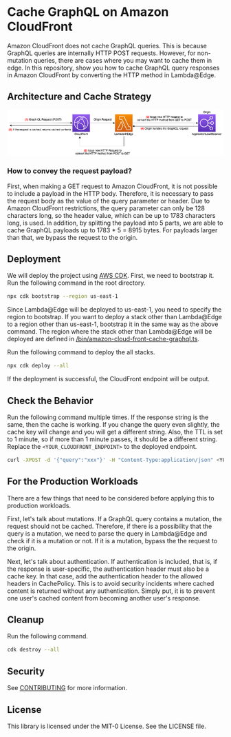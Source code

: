 # Cache GraphQL on Amazon CloudFront

Amazon CloudFront does not cache GraphQL queries. This is because GraphQL queries are internally HTTP POST requests. However, for non-mutation queries, there are cases where you may want to cache them in edge. In this repository, show you how to cache GraphQL query responses in Amazon CloudFront by converting the HTTP method in Lambda@Edge.

## Architecture and Cache Strategy

![](/imgs/architecture.png)

### How to convey the request payload?

First, when making a GET request to Amazon CloudFront, it is not possible to include a payload in the HTTP body. Therefore, it is necessary to pass the request body as the value of the query parameter or header. Due to Amazon CloudFront restrictions, the query parameter can only be 128 characters long, so the header value, which can be up to 1783 characters long, is used. In addition, by splitting the payload into 5 parts, we are able to cache GraphQL payloads up to 1783 * 5 = 8915 bytes. For payloads larger than that, we bypass the request to the origin.

## Deployment

We will deploy the project using [AWS CDK](https://docs.aws.amazon.com/cdk/v2/guide/getting_started.html). First, we need to bootstrap it. Run the following command in the root directory.

```bash
npx cdk bootstrap --region us-east-1
```

Since Lambda@Edge will be deployed to us-east-1, you need to specify the region to bootstrap. If you want to deploy a stack other than Lambda@Edge to a region other than us-east-1, bootstrap it in the same way as the above command. The region where the stack other than Lambda@Edge will be deployed are defined in [/bin/amazon-cloud-front-cache-graphql.ts](/bin/amazon-cloudfront-cache-graphql.ts).

Run the following command to deploy the all stacks.
```bash
npx cdk deploy --all
```

If the deployment is successful, the CloudFront endpoint will be output.

## Check the Behavior

Run the following command multiple times. If the response string is the same, then the cache is working. If you change the query even slightly, the cache key will change and you will get a different string. Also, the TTL is set to 1 minute, so if more than 1 minute passes, it should be a different string. Replace the `<YOUR_CLOUDFRONT_ENDPOINT>` to the deployed endpoint.

```bash
curl -XPOST -d '{"query":"xxx"}' -H "Content-Type:application/json" <YOUR_CLOUDFRONT_ENDPOINT>/queies
```

## For the Production Workloads

There are a few things that need to be considered before applying this to production workloads.

First, let's talk about mutations. If a GraphQL query contains a mutation, the request should not be cached. Therefore, if there is a possibility that the query is a mutation, we need to parse the query in Lambda@Edge and check if it is a mutation or not. If it is a mutation, bypass the the request to the origin.

Next, let's talk about authentication. If authentication is included, that is, if the response is user-specific, the authentication header must also be a cache key. In that case, add the authentication header to the allowed headers in CachePolicy. This is to avoid security incidents where cached content is returned without any authentication. Simply put, it is to prevent one user's cached content from becoming another user's response.

## Cleanup

Run the following command.

```bash
cdk destroy --all
```

## Security

See [CONTRIBUTING](CONTRIBUTING.md#security-issue-notifications) for more information.

## License

This library is licensed under the MIT-0 License. See the LICENSE file.
